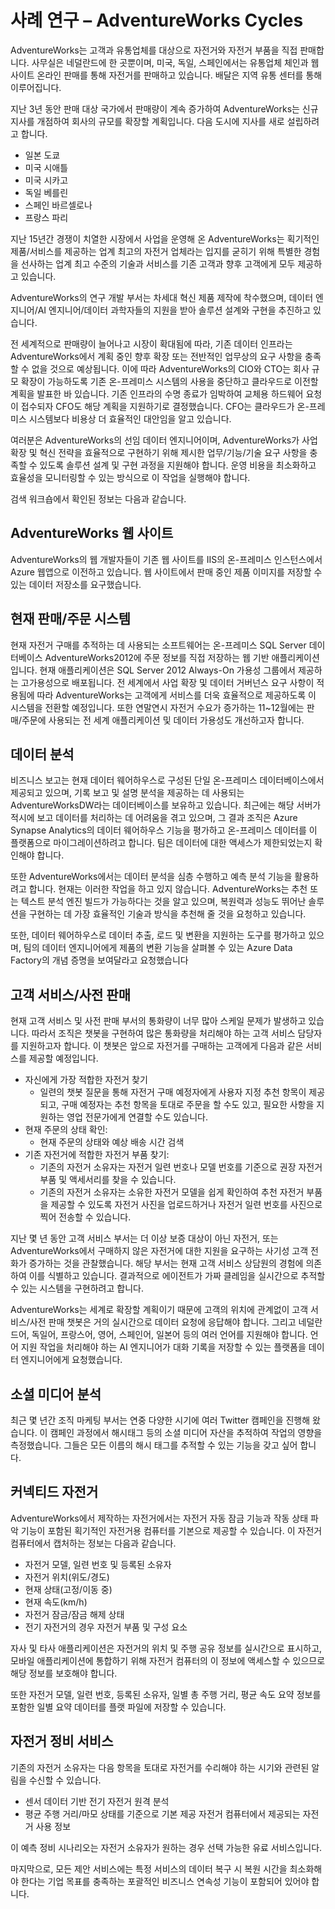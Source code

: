 ﻿# 사례 연구 – AdventureWorks Cycles

AdventureWorks는 고객과 유통업체를 대상으로 자전거와 자전거 부품을 직접 판매합니다. 사무실은 네덜란드에 한 곳뿐이며, 미국, 독일, 스페인에서는 유통업체 체인과 웹 사이트 온라인 판매를 통해 자전거를 판매하고 있습니다. 배달은 지역 유통 센터를 통해 이루어집니다.

지난 3년 동안 판매 대상 국가에서 판매량이 계속 증가하여 AdventureWorks는 신규 지사를 개점하여 회사의 규모를 확장할 계획입니다. 다음 도시에 지사를 새로 설립하려고 합니다.

- 일본 도쿄
- 미국 시애틀
- 미국 시카고
- 독일 베를린
- 스페인 바르셀로나
- 프랑스 파리

지난 15년간 경쟁이 치열한 시장에서 사업을 운영해 온 AdventureWorks는 획기적인 제품/서비스를 제공하는 업계 최고의 자전거 업체라는 입지를 굳히기 위해 특별한 경험을 선사하는 업계 최고 수준의 기술과 서비스를 기존 고객과 향후 고객에게 모두 제공하고 있습니다.

AdventureWorks의 연구 개발 부서는 차세대 혁신 제품 제작에 착수했으며, 데이터 엔지니어/AI 엔지니어/데이터 과학자들의 지원을 받아 솔루션 설계와 구현을 추진하고 있습니다.

전 세계적으로 판매량이 늘어나고 시장이 확대됨에 따라, 기존 데이터 인프라는 AdventureWorks에서 계획 중인 향후 확장 또는 전반적인 업무상의 요구 사항을 충족할 수 없을 것으로 예상됩니다. 이에 따라 AdventureWorks의 CIO와 CTO는 회사 규모 확장이 가능하도록 기존 온-프레미스 시스템의 사용을 중단하고 클라우드로 이전할 계획을 발표한 바 있습니다. 기존 인프라의 수명 종료가 임박하여 교체용 하드웨어 요청이 접수되자 CFO도 해당 계획을 지원하기로 결정했습니다. CFO는 클라우드가 온-프레미스 시스템보다 비용상 더 효율적인 대안임을 알고 있습니다.

여러분은 AdventureWorks의 선임 데이터 엔지니어이며, AdventureWorks가 사업 확장 및 혁신 전략을 효율적으로 구현하기 위해 제시한 업무/기능/기술 요구 사항을 충족할 수 있도록 솔루션 설계 및 구현 과정을 지원해야 합니다. 운영 비용을 최소화하고 효율성을 모니터링할 수 있는 방식으로 이 작업을 실행해야 합니다.

검색 워크숍에서 확인된 정보는 다음과 같습니다.

## AdventureWorks 웹 사이트

AdventureWorks의 웹 개발자들이 기존 웹 사이트를 IIS의 온-프레미스 인스턴스에서 Azure 웹앱으로 이전하고 있습니다. 웹 사이트에서 판매 중인 제품 이미지를 저장할 수 있는 데이터 저장소를 요구했습니다.

## 현재 판매/주문 시스템 

현재 자전거 구매를 추적하는 데 사용되는 소프트웨어는 온-프레미스 SQL Server 데이터베이스 AdventureWorks2012에 주문 정보를 직접 저장하는 웹 기반 애플리케이션입니다. 현재 애플리케이션은 SQL Server 2012 Always-On 가용성 그룹에서 제공하는 고가용성으로 배포됩니다. 전 세계에서 사업 확장 및 데이터 거버넌스 요구 사항이 적용됨에 따라 AdventureWorks는 고객에게 서비스를 더욱 효율적으로 제공하도록 이 시스템을 전환할 예정입니다. 또한 연말연시 자전거 수요가 증가하는 11~12월에는 판매/주문에 사용되는 전 세계 애플리케이션 및 데이터 가용성도 개선하고자 합니다.

## 데이터 분석

비즈니스 보고는 현재 데이터 웨어하우스로 구성된 단일 온-프레미스 데이터베이스에서 제공되고 있으며, 기록 보고 및 설명 분석을 제공하는 데 사용되는 AdventureWorksDW라는 데이터베이스를 보유하고 있습니다. 최근에는 해당 서버가 적시에 보고 데이터를 처리하는 데 어려움을 겪고 있으며, 그 결과 조직은 Azure Synapse Analytics의 데이터 웨어하우스 기능을 평가하고 온-프레미스 데이터를 이 플랫폼으로 마이그레이션하려고 합니다. 팀은 데이터에 대한 액세스가 제한되었는지 확인해야 합니다.

또한 AdventureWorks에서는 데이터 분석을 심층 수행하고 예측 분석 기능을 활용하려고 합니다. 현재는 이러한 작업을 하고 있지 않습니다. AdventureWorks는 추천 또는 텍스트 분석 엔진 빌드가 가능하다는 것을 알고 있으며, 복원력과 성능도 뛰어난 솔루션을 구현하는 데 가장 효율적인 기술과 방식을 추천해 줄 것을 요청하고 있습니다.

또한, 데이터 웨어하우스로 데이터 추출, 로드 및 변환을 지원하는 도구를 평가하고 있으며, 팀의 데이터 엔지니어에게 제품의 변환 기능을 살펴볼 수 있는 Azure Data Factory의 개념 증명을 보여달라고 요청했습니다

## 고객 서비스/사전 판매

현재 고객 서비스 및 사전 판매 부서의 통화량이 너무 많아 스케일 문제가 발생하고 있습니다. 따라서 조직은 챗봇을 구현하여 많은 통화량을 처리해야 하는 고객 서비스 담당자를 지원하고자 합니다. 이 챗봇은 앞으로 자전거를 구매하는 고객에게 다음과 같은 서비스를 제공할 예정입니다.
- 자신에게 가장 적합한 자전거 찾기
    - 일련의 챗봇 질문을 통해 자전거 구매 예정자에게 사용자 지정 추천 항목이 제공되고, 구매 예정자는 추천 항목을 토대로 주문을 할 수도 있고, 필요한 사항을 지원하는 영업 전문가에게 연결할 수도 있습니다.
- 현재 주문의 상태 확인:
    - 현재 주문의 상태와 예상 배송 시간 검색
- 기존 자전거에 적합한 자전거 부품 찾기:
    - 기존의 자전거 소유자는 자전거 일련 번호나 모델 번호를 기준으로 권장 자전거 부품 및 액세서리를 찾을 수 있습니다.
    - 기존의 자전거 소유자는 소유한 자전거 모델을 쉽게 확인하여 추천 자전거 부품을 제공할 수 있도록 자전거 사진을 업로드하거나 자전거 일련 번호를 사진으로 찍어 전송할 수 있습니다.

지난 몇 년 동안 고객 서비스 부서는 더 이상 보증 대상이 아닌 자전거, 또는 AdventureWorks에서 구매하지 않은 자전거에 대한 지원을 요구하는 사기성 고객 전화가 증가하는 것을 관찰했습니다. 해당 부서는 현재 고객 서비스 상담원의 경험에 의존하여 이를 식별하고 있습니다. 결과적으로 에이전트가 가짜 클레임을 실시간으로 추적할 수 있는 시스템을 구현하려고 합니다.

AdventureWorks는 세계로 확장할 계획이기 때문에 고객의 위치에 관계없이 고객 서비스/사전 판매 챗봇은 거의 실시간으로 데이터 요청에 응답해야 합니다. 그리고 네덜란드어, 독일어, 프랑스어, 영어, 스페인어, 일본어 등의 여러 언어를 지원해야 합니다. 언어 지원 작업을 처리해야 하는 AI 엔지니어가 대화 기록을 저장할 수 있는 플랫폼을 데이터 엔지니어에게 요청했습니다.

## 소셜 미디어 분석

최근 몇 년간 조직 마케팅 부서는 연중 다양한 시기에 여러 Twitter 캠페인을 진행해 왔습니다. 이 캠페인 과정에서 해시태그 등의 소셜 미디어 자산을 추적하여 작업의 영향을 측정했습니다. 그들은 모든 이름의 해시 태그를 추적할 수 있는 기능을 갖고 싶어 합니다.

## 커넥티드 자전거

AdventureWorks에서 제작하는 자전거에서는 자전거 자동 잠금 기능과 작동 상태 파악 기능이 포함된 획기적인 자전거용 컴퓨터를 기본으로 제공할 수 있습니다. 이 자전거 컴퓨터에서 캡처하는 정보는 다음과 같습니다.

- 자전거 모델, 일련 번호 및 등록된 소유자
- 자전거 위치(위도/경도)
- 현재 상태(고정/이동 중)
- 현재 속도(km/h)
- 자전거 잠금/잠금 해제 상태
- 전기 자전거의 경우 자전거 부품 및 구성 요소

자사 및 타사 애플리케이션은 자전거의 위치 및 주행 공유 정보를 실시간으로 표시하고, 모바일 애플리케이션에 통합하기 위해 자전거 컴퓨터의 이 정보에 액세스할 수 있으므로 해당 정보를 보호해야 합니다. 

또한 자전거 모델, 일련 번호, 등록된 소유자, 일별 총 주행 거리, 평균 속도 요약 정보를 포함한 일별 요약 데이터를 플랫 파일에 저장할 수 있습니다.

## 자전거 정비 서비스

기존의 자전거 소유자는 다음 항목을 토대로 자전거를 수리해야 하는 시기와 관련된 알림을 수신할 수 있습니다.

- 센서 데이터 기반 전기 자전거 원격 분석
- 평균 주행 거리/마모 상태를 기준으로 기본 제공 자전거 컴퓨터에서 제공되는 자전거 사용 정보

이 예측 정비 시나리오는 자전거 소유자가 원하는 경우 선택 가능한 유료 서비스입니다.

마지막으로, 모든 제안 서비스에는 특정 서비스의 데이터 복구 시 복원 시간을 최소화해야 한다는 기업 목표를 충족하는 포괄적인 비즈니스 연속성 기능이 포함되어 있어야 합니다.